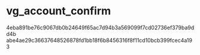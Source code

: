 vg_account_confirm
==================
4eba891be76c9067db0b24649f65ac7d94b3a569099f7cd02736ef379ba9dd4b
abe4ae29c36637648526878fd1bb18f6b8456316f8f11cd10bcb399fcec4a193
